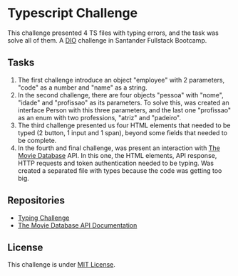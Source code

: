 <h1>Typescript Challenge</h1>
<p>This challenge presented 4 TS files with typing errors, and the task was solve all of them. A <a href="https://web.dio.me/home" target="_blank">DIO</a> challenge in Santander Fullstack Bootcamp.</p>
<h2>Tasks</h2>
<ol><li>The first challenge introduce an object "employee" with 2 parameters, "code" as a number and "name" as a string.</li>
<li>In the second challenge, there are four objects "pessoa" with "nome", "idade" and "profissao" as its parameters. To solve this, was created an interface Person with this three parameters, and the last one "profissao" as an enum with two professions, "atriz" and "padeiro".</li>
<li>The third challenge presented us four HTML elements that needed to be typed (2 button, 1 input and 1 span), beyond some fields that needed to be complete.</li>
<li>In the fourth and final challenge, was present an interaction with <a href="https://www.themoviedb.org" target="_blank">The Movie Database</a> API. In this one, the HTML elements, API response, HTTP requests and token authentication needed to be typing. Was created a separated file with types because the code was getting too big.</li>
</ol>
<h2>Repositories</h2>
<ul><li><a href="https://github.com/lira1705/mentoria-typescript/tree/main/src/desafios" target="_blank">Typing Challenge</a></li>
<li><a href="https://www.themoviedb.org/documentation/api" target="_blank">The Movie Database API Documentation</a></li>
</ul>
<h2>License</h2>
<p>This challenge is under <a href="https://github.com/marcelofgaraujo/dio-typescript-challenge/blob/main/license.md">MIT License</a>.</p>
